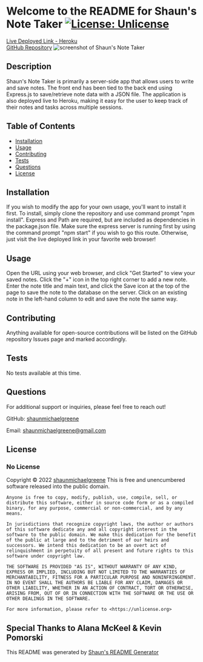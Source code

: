 
  # Welcome to the README for Shaun's Note Taker  [![License: Unlicense](https://img.shields.io/badge/license-Unlicense-blue.svg)](http://unlicense.org/)
  [Live Deployed Link - Heroku](https://shauns-note-taker.herokuapp.com/)  
  [GitHub Repository](https://github.com/shaunmichaelgreene/note-taker)
  ![screenshot of Shaun's Note Taker](https://i.imgur.com/hwROIWb.png)

  ## Description
  Shaun's Note Taker is primarily a server-side app that allows users to write and save notes. The front end has been tied to the back end using Express.js to save/retrieve note data with a JSON file. The application is also deployed live to Heroku, making it easy for the user to keep track of their notes and tasks across multiple sessions.

  ## Table of Contents
  * [Installation](#installation)
  * [Usage](#usage)
  * [Contributing](#contributing)
  * [Tests](#tests)
  * [Questions](#questions)
  * [License](#license)

  ## Installation
  If you wish to modify the app for your own usage, you'll want to install it first. To install, simply clone the repository and use command prompt "npm install".  Express and Path are required, but are included as dependencies in the package.json file. Make sure the express server is running first by using the command prompt "npm start" if you wish to go this route. Otherwise, just visit the live deployed link in your favorite web browser!

  ## Usage
  Open the URL using your web browser, and click "Get Started" to view your saved notes. Click the "+" icon in the top right corner to add a new note. Enter the note title and main text, and click the Save icon at the top of the page to save the note to the database on the server. Click on an existing note in the left-hand column to edit and save the note the same way. 

  ## Contributing
  Anything available for open-source contributions will be listed on the GitHub repository Issues page and marked accordingly.

  ## Tests
  No tests available at this time.

  ## Questions
  For additional support or inquiries, please feel free to reach out! 

  GitHub: [shaunmichaelgreene](https://github.com/shaunmichaelgreene)
  
  Email: shaunmichaelgreene@gmail.com

  ## License
  ### No License
  Copyright &copy; 2022 [shaunmichaelgreene](https://github.com/shaunmichaelgreene)
  This is free and unencumbered software released into the public domain.

    Anyone is free to copy, modify, publish, use, compile, sell, or
    distribute this software, either in source code form or as a compiled
    binary, for any purpose, commercial or non-commercial, and by any
    means.
    
    In jurisdictions that recognize copyright laws, the author or authors
    of this software dedicate any and all copyright interest in the
    software to the public domain. We make this dedication for the benefit
    of the public at large and to the detriment of our heirs and
    successors. We intend this dedication to be an overt act of
    relinquishment in perpetuity of all present and future rights to this
    software under copyright law.
    
    THE SOFTWARE IS PROVIDED "AS IS", WITHOUT WARRANTY OF ANY KIND,
    EXPRESS OR IMPLIED, INCLUDING BUT NOT LIMITED TO THE WARRANTIES OF
    MERCHANTABILITY, FITNESS FOR A PARTICULAR PURPOSE AND NONINFRINGEMENT.
    IN NO EVENT SHALL THE AUTHORS BE LIABLE FOR ANY CLAIM, DAMAGES OR
    OTHER LIABILITY, WHETHER IN AN ACTION OF CONTRACT, TORT OR OTHERWISE,
    ARISING FROM, OUT OF OR IN CONNECTION WITH THE SOFTWARE OR THE USE OR
    OTHER DEALINGS IN THE SOFTWARE.
    
    For more information, please refer to <https://unlicense.org>
    
## Special Thanks to Alana McKeel & Kevin Pomorski

This README was generated by [Shaun's README Generator](https://github.com/shaunmichaelgreene/readme-generator)
